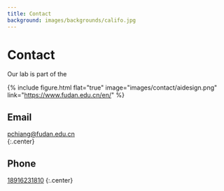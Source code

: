 ```yaml
---
title: Contact
background: images/backgrounds/califo.jpg
---
```


# <i class="fas fa-envelope"></i>Contact

Our lab is part of the 

{%
  include figure.html
  flat="true"
  image="images/contact/aidesign.png"
  link="https://www.fudan.edu.cn/en/"
%}

## <i class="fas fa-envelope fa-sm"></i>Email

[pchiang@fudan.edu.cn](mailto:pchiang@fudan.edu.cn)  
{:.center}

## <i class="fas fa-phone fa-sm"></i>Phone

[18916231810](tel:18916231810)
{:.center}

<!-- ## <i class="fas fa-map-marked fa-sm"></i>Location

{:.center}

[<i class="fas fa-external-link-alt"></i> on Google Maps](https://www.google.com/maps/place/1450+Alcazar+St,+Los+Angeles,+CA+90033,+USA/@34.0636529,-118.2075676,618m/data=!3m2!1e3!4b1!4m5!3m4!1s0x80c2c5d8964049df:0x58106fb02b5f89b6!8m2!3d34.0636485!4d-118.2053789) -->


<!-- {%
  include gallery.html
  image2="images/contact/usc-pharm.png"
  image3="images/contact/usc-side.png"
  image4="images/contact/e1.png"
  image5="images/contact/e2.png"
  image6="images/contact/map.png"
%} -->
